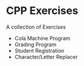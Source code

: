 # CPP Exercises
A collection of Exercises

- Cola Machine Program
- Grading Program
- Student Registration
- Character/Letter Replacer
